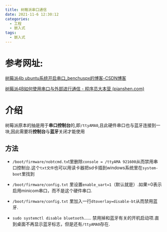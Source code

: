 ```yaml
---
title: 树莓派串口通信
date: 2021-11-6 12:30:12
categories:
  - 工程
  - 嵌入式
tags:
  - 嵌入式
---
```


# 参考网址:

[树莓派4b ubuntu系统开启串口_benchuspx的博客-CSDN博客](https://blog.csdn.net/benchuspx/article/details/112571880?ops_request_misc=%7B%22request%5Fid%22%3A%22163054521616780274150518%22%2C%22scm%22%3A%2220140713.130102334.pc%5Fall.%22%7D&request_id=163054521616780274150518&biz_id=0&utm_medium=distribute.pc_search_result.none-task-blog-2~all~first_rank_v2~rank_v29-1-112571880.pc_search_insert_download&utm_term=树莓派ubuntu+20关闭串口终端调试&spm=1018.2226.3001.4187)

[树莓派4B如何使用串口与外部进行通信 - 程序员大本营 (pianshen.com)](https://www.pianshen.com/article/3825828971/)

# 介绍

树莓派原本的抽是用于**串口控制台**的,即`/ttyAMA0`,且此硬件串口也与蓝牙连接到一块,因此需要将**控制台**与**蓝牙**关闭才能使用

## 方法

- `/boot/firmware/nobtcmd.tx`t里删除`console = /ttyAMA 921600`从而禁用串口控制台.这个`txt文件`也可以用读卡器把sd卡插到windows系统里在`system-boot`里找到

- `/boot/firmware/config.txt` 里设置`enable_uart=1`（默认就是）.如果=0表示启用minicom串口，而不是这个硬件串口.

- `/boot/firmware/config.txt` 里加入一行`dtoverlay=disable-bt`从而禁用蓝牙.

- `sudo systemctl disable bluetooth`…… 禁用掉和蓝牙有关的开机启动项.直到桌面不再显示蓝牙标志，但是还有`/ttyAMA0`存在.


